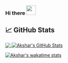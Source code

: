 ### Hi there <img src="https://raw.githubusercontent.com/MartinHeinz/MartinHeinz/master/wave.gif" width="30px">


<!--
**aksharpatel17/aksharpatel17** is a ✨ _special_ ✨ repository because its `README.md` (this file) appears on your GitHub profile.

Here are some ideas to get you started:

- 🔭 I’m currently working on ...
- 🌱 I’m currently learning ...
- 👯 I’m looking to collaborate on ...
- 🤔 I’m looking for help with ...
- 💬 Ask me about ...
- 📫 How to reach me: ...
- 😄 Pronouns: ...
- ⚡ Fun fact: ...
-->

## &#x1f4c8; GitHub Stats

<a href="https://github.com/aksharpatel17/aksharpatel17">
  <img align="center" src="https://github-readme-stats.vercel.app/api/top-langs/?username=aksharpatel17&hide=java,html&title_color=ffffff&text_color=c9cacc&icon_color=2bbc8a&bg_color=1d1f21" />
</a>
<a href="https://github.com/aksharpatel17/aksharpatel17">
  <img align="center" src="https://github-readme-stats.vercel.app/api?username=aksharpatel17&show_icons=true&line_height=27&count_private=true&title_color=ffffff&text_color=c9cacc&icon_color=2bbc8a&bg_color=1d1f21" alt="Akshar's GitHub Stats" />
</a>

[![Akshar's wakatime stats](https://github-readme-stats.vercel.app/api/wakatime?username=aksharpatel17)](https://github.com/anuraghazra/github-readme-stats)
